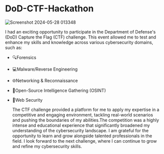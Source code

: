 # DoD-CTF-Hackathon

![Screenshot 2024-05-28 013348](https://github.com/luzritacco/DoD-CTF-Hackathon/assets/151267325/c1c249e3-5f27-4341-9779-1f964b40b910)


I had an exciting opportunity to participate in the Department of Defense's (DoD) Capture the Flag (CTF) challenge. This event allowed me to test and enhance my skills and knowledge across various cybersecurity domains, such as:
- 🔍Forensics
- 💻Malware/Reverse Engineering
- 🌐Networking & Reconnaissance
- 🔎Open-Source Intelligence Gathering (OSINT)
- 🔐Web Security

   The CTF challenge provided a platform for me to apply my expertise in a competitive and engaging environment, tackling real-world scenarios and pushing the boundaries of my abilities.The competition was a highly intense and educational experience that significantly broadened my understanding of the cybersecurity landscape. I am grateful for the opportunity to learn and grow alongside talented professionals in the field. I look forward to the next challenge, where I can continue to grow and refine my cybersecurity skills.

